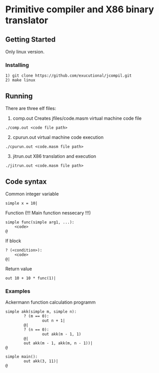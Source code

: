 # Primitive compiler and X86 binary translator

## Getting Started

Only linux version.

### Installing

```
1) git clone https://github.com/exucutional/jcompil.git
2) make linux
```

## Running

There are three elf files:
1) comp.out
Creates jfiles/code.masm virtual machine code file
``` 
./comp.out <code file path>
```
2) cpurun.out
virtual machine code execution
```
./cpurun.out <code.masm file path>
```
3) jitrun.out
X86 translation and execution
```
./jitrun.out <code.masm file path>
```
## Code syntax
Common integer variable
```
simple x = 10|
```
Function (!!! Main function nessecary !!!)
```
simple func(simple arg1, ...):
	<code>
@
```
If block
```
? (<condition>):
	<code>
@|
```
Return value
```
out 10 + 10 * func(1)|
```

### Examples

Aсkermann function calculation programm
```
simple akk(simple m, simple n):
		? (m == 0):
				out n + 1|
		@|
		? (n == 0):
				out akk(m - 1, 1)
		@|
		out akk(m - 1, akk(m, n - 1))|
@

simple main():
		out akk(3, 11)|
@ 
```